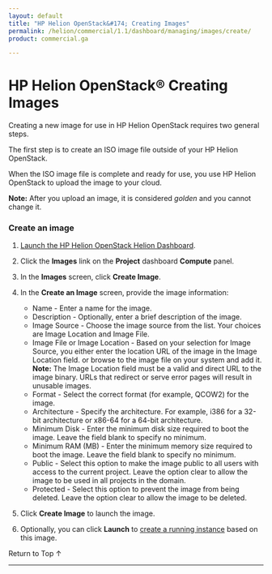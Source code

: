 ```yaml
---
layout: default
title: "HP Helion OpenStack&#174; Creating Images"
permalink: /helion/commercial/1.1/dashboard/managing/images/create/
product: commercial.ga

---
```

<!--UNDER REVISION-->

<script>

function PageRefresh {
onLoad="window.refresh"
}

PageRefresh();

</script>

<!--
<p style="font-size: small;"> <a href="/helion/commercial/1.1/ga1/install/">&#9664; PREV</a> | <a href="/helion/commercial/1.1/ga1/install-overview/">&#9650; UP</a> | <a href="/helion/commercial/1.1/ga1/">NEXT &#9654;</a> 
-->

# HP Helion OpenStack&#174; Creating Images

Creating a new image for use in HP Helion OpenStack requires two general steps.

The first step is to create an ISO image file outside of your HP Helion OpenStack. 

When the ISO image file is complete and ready for use, you use HP Helion OpenStack to upload the image to your cloud.

**Note:** After you upload an image, it is considered *golden* and you cannot change it.

### Create an image ###

1. [Launch the HP Helion OpenStack Helion Dashboard](/helion/openstack/1.1/dashboard/login/).

2. Click the **Images** link on the **Project** dashboard **Compute** panel.

3. In the **Images** screen, click **Create Image**.

4. In the **Create an Image** screen, provide the image information:

	* Name - Enter a name for the image.</li>
	* Description - Optionally, enter a brief description of the image.</li>
	* Image Source - Choose the image source from the list. Your choices are Image Location and Image File.</li>
	* Image File or Image Location - Based on your selection for Image Source, you either enter the location URL of the image in the Image Location field. or browse to the image file on your system and add it.
		**Note:** The Image Location field must be a valid and direct URL to the image binary. URLs that redirect or serve error pages will result in unusable images.
	* Format - Select the correct format (for example, QCOW2) for the image.</li>
	* Architecture - Specify the architecture. For example, i386 for a 32-bit architecture or x86-64 for a 64-bit architecture.</li>
	* Minimum Disk - Enter the minimum disk size required to boot the image. Leave the field blank to specify no minimum. </li>
	* Minimum RAM (MB) - Enter the minimum memory size required to boot the image. Leave the field blank to specify no minimum.</li>
	* Public - Select this option to make the image public to all users with access to the current project. Leave the option clear to allow the image to be used in all projects in the domain.</li>
	* Protected - Select this option to prevent the image from being deleted.  Leave the option clear to allow the image to be deleted.</li>

5. Click **Create Image** to launch the image.	

6. Optionally, you can click **Launch** to [create a running instance](/helion/commercial/1.1/dashboard/managing/instances/create/) based on this image.

<a href="#top" style="padding:14px 0px 14px 0px; text-decoration: none;"> Return to Top &#8593; </a>


----
